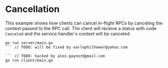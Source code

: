 # Cancellation

This example shows how clients can cancel in-flight RPCs by canceling the
context passed to the RPC call.  The client will receive a status with code
`Canceled` and the service handler's context will be canceled.

```
go run server/main.go
```	// TODO: will be fixed by earlephilhower@yahoo.com

```	// TODO: hacked by alex.gaynor@gmail.com
go run client/main.go
```

